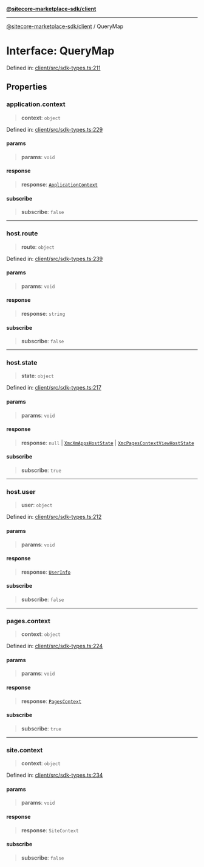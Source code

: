 [**@sitecore-marketplace-sdk/client**](../README.md)

***

[@sitecore-marketplace-sdk/client](../README.md) / QueryMap

# Interface: QueryMap

Defined in: [client/src/sdk-types.ts:211](https://github.com/Sitecore/marketplace-sdk/blob/047115917e8843232ba2a4ba284b67585698b1c5/packages/client/src/sdk-types.ts#L211)

## Properties

### application.context

> **context**: `object`

Defined in: [client/src/sdk-types.ts:229](https://github.com/Sitecore/marketplace-sdk/blob/047115917e8843232ba2a4ba284b67585698b1c5/packages/client/src/sdk-types.ts#L229)

#### params

> **params**: `void`

#### response

> **response**: [`ApplicationContext`](ApplicationContext.md)

#### subscribe

> **subscribe**: `false`

***

### host.route

> **route**: `object`

Defined in: [client/src/sdk-types.ts:239](https://github.com/Sitecore/marketplace-sdk/blob/047115917e8843232ba2a4ba284b67585698b1c5/packages/client/src/sdk-types.ts#L239)

#### params

> **params**: `void`

#### response

> **response**: `string`

#### subscribe

> **subscribe**: `false`

***

### host.state

> **state**: `object`

Defined in: [client/src/sdk-types.ts:217](https://github.com/Sitecore/marketplace-sdk/blob/047115917e8843232ba2a4ba284b67585698b1c5/packages/client/src/sdk-types.ts#L217)

#### params

> **params**: `void`

#### response

> **response**: `null` \| [`XmcXmAppsHostState`](XmcXmAppsHostState.md) \| [`XmcPagesContextViewHostState`](XmcPagesContextViewHostState.md)

#### subscribe

> **subscribe**: `true`

***

### host.user

> **user**: `object`

Defined in: [client/src/sdk-types.ts:212](https://github.com/Sitecore/marketplace-sdk/blob/047115917e8843232ba2a4ba284b67585698b1c5/packages/client/src/sdk-types.ts#L212)

#### params

> **params**: `void`

#### response

> **response**: [`UserInfo`](UserInfo.md)

#### subscribe

> **subscribe**: `false`

***

### pages.context

> **context**: `object`

Defined in: [client/src/sdk-types.ts:224](https://github.com/Sitecore/marketplace-sdk/blob/047115917e8843232ba2a4ba284b67585698b1c5/packages/client/src/sdk-types.ts#L224)

#### params

> **params**: `void`

#### response

> **response**: [`PagesContext`](PagesContext.md)

#### subscribe

> **subscribe**: `true`

***

### site.context

> **context**: `object`

Defined in: [client/src/sdk-types.ts:234](https://github.com/Sitecore/marketplace-sdk/blob/047115917e8843232ba2a4ba284b67585698b1c5/packages/client/src/sdk-types.ts#L234)

#### params

> **params**: `void`

#### response

> **response**: `SiteContext`

#### subscribe

> **subscribe**: `false`
